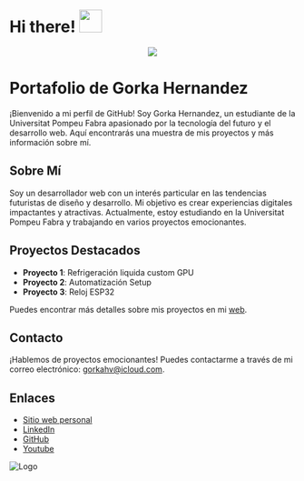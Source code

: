 <h1> Hi there! <img src = "https://raw.githubusercontent.com/MartinHeinz/MartinHeinz/master/wave.gif" width = 40px> </h1>
<p align='center'>
<img src="https://avatars.githubusercontent.com/u/131766898?v=4">
</p>

# Portafolio de Gorka Hernandez

¡Bienvenido a mi perfil de GitHub! Soy Gorka Hernandez, un estudiante de la Universitat Pompeu Fabra apasionado por la tecnología del futuro y el desarrollo web. Aquí encontrarás una muestra de mis proyectos y más información sobre mí.

## Sobre Mí

Soy un desarrollador web con un interés particular en las tendencias futuristas de diseño y desarrollo. Mi objetivo es crear experiencias digitales impactantes y atractivas. Actualmente, estoy estudiando en la Universitat Pompeu Fabra y trabajando en varios proyectos emocionantes.

## Proyectos Destacados

- **Proyecto 1**: Refrigeración liquida custom GPU
- **Proyecto 2**: Automatización Setup
- **Proyecto 3**: Reloj ESP32

Puedes encontrar más detalles sobre mis proyectos en mi [web](https://gorkah.github.io).

## Contacto

¡Hablemos de proyectos emocionantes! Puedes contactarme a través de mi correo electrónico: [gorkahv@icloud.com](mailto:gorkahv@icloud.com).

## Enlaces

- [Sitio web personal](https://gorkah.github.io/)
- [LinkedIn](https://www.linkedin.com/in/gorka-hernandez-11204126a/)
- [GitHub](https://github.com/gorkah)
- [Youtube](https://youtube.com/@thepalms1)



![Logo](https://yt3.googleusercontent.com/abgXb5WC-EVS_NeErR6YP-hGdRzATEC6FYRNMoUneTjAzddDyDAK8dqmaR_M8FlADzauPCGNq7o=s176-c-k-c0x00ffffff-no-rj)


